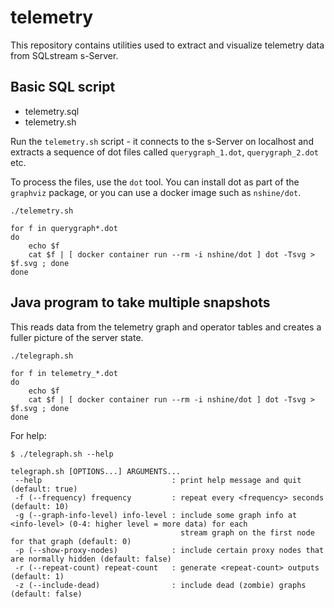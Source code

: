 # telemetry

This repository contains utilities used to extract and visualize telemetry data from SQLstream s-Server.

## Basic SQL script

* telemetry.sql
* telemetry.sh

Run the `telemetry.sh` script - it connects to the s-Server on localhost and extracts a sequence of dot files called `querygraph_1.dot`, `querygraph_2.dot` etc.

To process the files, use the `dot` tool. You can install dot as part of the `graphviz` package, or you can use a docker image such as `nshine/dot`.

```
./telemetry.sh

for f in querygraph*.dot
do
    echo $f
    cat $f | [ docker container run --rm -i nshine/dot ] dot -Tsvg > $f.svg ; done 
done
```

## Java program to take multiple snapshots

This reads data from the telemetry graph and operator tables and creates a fuller picture of the server state.

```
./telegraph.sh

for f in telemetry_*.dot
do
    echo $f
    cat $f | [ docker container run --rm -i nshine/dot ] dot -Tsvg > $f.svg ; done 
done
```
For help:
```
$ ./telegraph.sh --help

telegraph.sh [OPTIONS...] ARGUMENTS...
 --help                             : print help message and quit (default: true)
 -f (--frequency) frequency         : repeat every <frequency> seconds (default: 10)
 -g (--graph-info-level) info-level : include some graph info at <info-level> (0-4: higher level = more data) for each
                                      stream graph on the first node for that graph (default: 0)
 -p (--show-proxy-nodes)            : include certain proxy nodes that are normally hidden (default: false)
 -r (--repeat-count) repeat-count   : generate <repeat-count> outputs (default: 1)
 -z (--include-dead)                : include dead (zombie) graphs (default: false)

```
